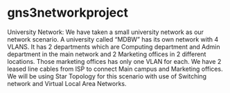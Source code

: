 # gns3networkproject
University Network: We have taken a small university network as our network scenario. A university called “MDBW” has its own network with 4 VLANS. It has 2 departments which are Computing department and Admin department in the main network and 2 Marketing offices in 2 different locations. Those marketing offices has only one VLAN for each. We have 2 leased line cables from ISP to connect Main campus and Marketing offices. We will be using Star Topology for this scenario with use of Switching network and Virtual Local Area Networks.
